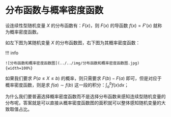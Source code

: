 # 分布函数与概率密度函数

设连续性型随机变量 $X$ 的分布函数有：$F(x)$，则 $F(x)$ 的导函数 $f(x) = {F}'(x)$ 就称为概率密度函数。

如左下图为某随机变量 $X$ 的分布函数图，右下图为其概率密度函数：

!!! info 

    ![分布函数和概率密度函数图](../../img/分布函数和概率密度函数图.jpg){width=100%}

如果我们要求 $P(a \leq X \leq b)$ 的概率，则只需要求 $F(b) - F(a)$ 即可，但是对应于概率密度函数，则是求 $f(a) \sim f(b)$ 这一段的积分：$\int_{a}^{b}f(x)dx$；

为什么我们要普遍选择概率密度函数而不是选择分布函数来感知连续型随机变量的分布呢，答案就是可以直接从概率密度函数图的面积就可以整体感知随机变量的大致取值占比。